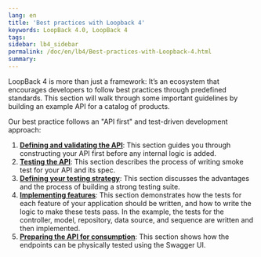 ```yaml
---
lang: en
title: 'Best practices with Loopback 4'
keywords: LoopBack 4.0, LoopBack 4
tags:
sidebar: lb4_sidebar
permalink: /doc/en/lb4/Best-practices-with-Loopback-4.html
summary:
---
```


LoopBack 4 is more than just a framework: It’s an ecosystem that encourages developers to follow best practices through predefined standards. This section will walk through some important guidelines by building an example API for a catalog of products.

Our best practice follows an "API first" and test-driven development approach:

1. [**Defining and validating the API**](./Defining-and-validating-the-API.md): This section guides you through constructing your API first before any internal logic is added.
2. [**Testing the API**](./Testing-the-API.md): This section describes the process of writing smoke test for your API and its spec.
3. [**Defining your testing strategy**](./Defining-your-testing-strategy.md): This section discusses the advantages and the process of building a strong testing suite.
4. [**Implementing features**](./Implementing-features.md): This section demonstrates how the tests for each feature of your application should be written, and how to write the logic to make these tests pass. In the example, the tests for the controller, model, repository, data source, and sequence are written and then implemented.
5. [**Preparing the API for consumption**](./Preparing-the-API-for-consumption.md): This section shows how the endpoints can be physically tested using the Swagger UI.
